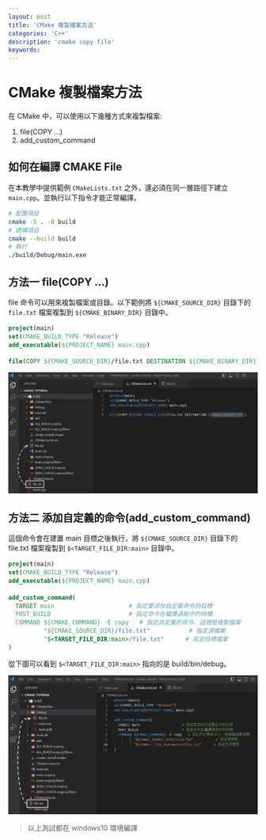 ```yaml
---
layout: post
title: 'CMake 複製檔案方法'
categories: 'C++'
description: 'cmake copy file'
keywords: 
---
```


# CMake 複製檔案方法
在 CMake 中，可以使用以下幾種方式來複製檔案:

1. file(COPY ...)
2. add_custom_command

## 如何在編譯 CMAKE File
在本教學中提供範例 `CMakeLists.txt` 之外，還必須在同一層路徑下建立 `main.cpp`。並執行以下指令才能正常編譯。

```sh
# 配置項目
cmake -S . -B build 
# 建構項目
cmake --build build
# 執行
./build/Debug/main.exe
```

## 方法一 file(COPY ...)
file 命令可以用來複製檔案或目錄。以下範例將 `${CMAKE_SOURCE_DIR}` 目錄下的 `file.txt` 檔案複製到 `${CMAKE_BINARY_DIR}` 目錄中。

```cmake
project(main)
set(CMAKE_BUILD_TYPE "Release")
add_executable(${PROJECT_NAME} main.cpp)

file(COPY ${CMAKE_SOURCE_DIR}/file.txt DESTINATION ${CMAKE_BINARY_DIR})
```

![](/images/posts/C%2B%2B/2023/img1120408-1.png)

## 方法二 添加自定義的命令(add_custom_command)
這個命令會在建置 main 目標之後執行，將 `${CMAKE_SOURCE_DIR}` 目錄下的 file.txt 檔案複製到 `$<TARGET_FILE_DIR:main>` 目錄中。

```cmake
project(main)
set(CMAKE_BUILD_TYPE "Release")
add_executable(${PROJECT_NAME} main.cpp)

add_custom_command(
  TARGET main                     # 指定要添加自定義命令的目標
  POST_BUILD                      # 指定命令在編譯過程中的時機
  COMMAND ${CMAKE_COMMAND} -E copy   # 指定自定義的命令，這裡是複製檔案
          "${CMAKE_SOURCE_DIR}/file.txt"           # 指定源檔案
          "$<TARGET_FILE_DIR:main>/file.txt"      # 指定目標檔案
)
```

從下圖可以看到 `$<TARGET_FILE_DIR:main>` 指向的是 build/bin/debug。

![](/images/posts/C%2B%2B/2023/img1120408-2.png)

> 以上測試都在 windows10 環境編譯